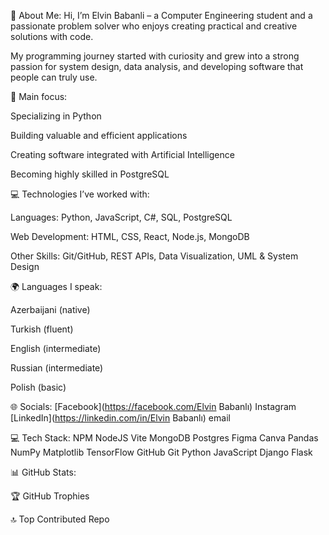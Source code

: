 💫 About Me:
Hi, I’m Elvin Babanli – a Computer Engineering student and a passionate problem solver who enjoys creating practical and creative solutions with code.

My programming journey started with curiosity and grew into a strong passion for system design, data analysis, and developing software that people can truly use.

🔹 Main focus:

Specializing in Python

Building valuable and efficient applications

Creating software integrated with Artificial Intelligence

Becoming highly skilled in PostgreSQL

💻 Technologies I’ve worked with:

Languages: Python, JavaScript, C#, SQL, PostgreSQL

Web Development: HTML, CSS, React, Node.js, MongoDB

Other Skills: Git/GitHub, REST APIs, Data Visualization, UML & System Design

🌍 Languages I speak:

Azerbaijani (native)

Turkish (fluent)

English (intermediate)

Russian (intermediate)

Polish (basic)

🌐 Socials:
[Facebook](https://facebook.com/Elvin Babanlı) Instagram [LinkedIn](https://linkedin.com/in/Elvin Babanlı) email

💻 Tech Stack:
NPM NodeJS Vite MongoDB Postgres Figma Canva Pandas NumPy Matplotlib TensorFlow GitHub Git Python JavaScript Django Flask

📊 GitHub Stats:






🏆 GitHub Trophies


🔝 Top Contributed Repo
